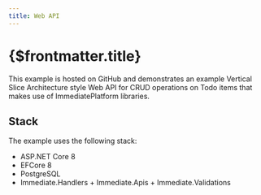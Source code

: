 ```yaml
---
title: Web API
---
```


# {$frontmatter.title}

<script>
    import GitHubButton from '$lib/components/GitHubButton.svelte';
</script>

This example is hosted on GitHub and demonstrates an example Vertical Slice Architecture style Web API for CRUD operations on Todo items that makes use of ImmediatePlatform libraries.

<GitHubButton link="https://github.com" text="View example on GitHub" />

## Stack

The example uses the following stack:

- ASP.NET Core 8
- EFCore 8
- PostgreSQL
- Immediate.Handlers + Immediate.Apis + Immediate.Validations
